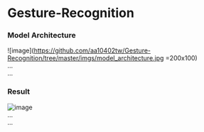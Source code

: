 # Gesture-Recognition

### Model Architecture
![image](https://github.com/aa10402tw/Gesture-Recognition/tree/master/imgs/model_architecture.jpg =200x100) <br>
... <br>
...<br>


### Result 
![image](https://github.com/aa10402tw/GAN_visualization/blob/master/result/result_img.jpg) <br>
... <br>
... <br>


